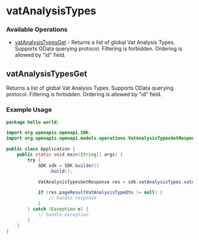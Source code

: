 # vatAnalysisTypes

### Available Operations

* [vatAnalysisTypesGet](#vatanalysistypesget) - Returns a list of global Vat Analysis Types. Supports OData querying protocol.
Filtering is forbidden.
Ordering is allowed by "id" field.

## vatAnalysisTypesGet

Returns a list of global Vat Analysis Types. Supports OData querying protocol.
Filtering is forbidden.
Ordering is allowed by "id" field.

### Example Usage

```java
package hello.world;

import org.openapis.openapi.SDK;
import org.openapis.openapi.models.operations.VatAnalysisTypesGetResponse;

public class Application {
    public static void main(String[] args) {
        try {
            SDK sdk = SDK.builder()
                .build();

            VatAnalysisTypesGetResponse res = sdk.vatAnalysisTypes.vatAnalysisTypesGet();

            if (res.pageResultVatAnalysisTypeDto != null) {
                // handle response
            }
        } catch (Exception e) {
            // handle exception
        }
    }
}
```
